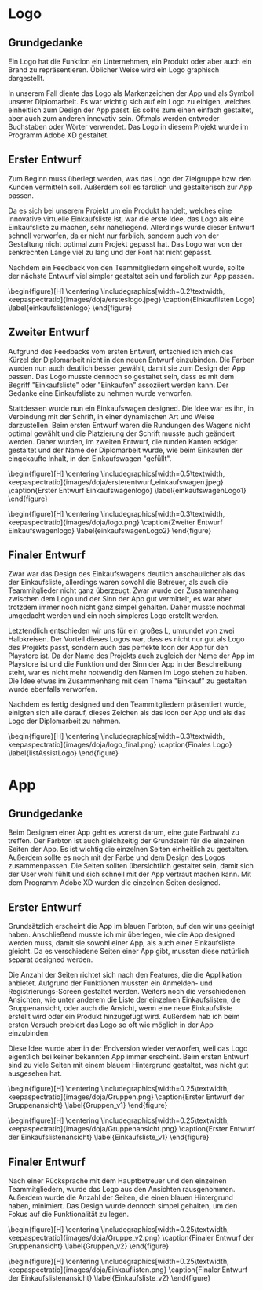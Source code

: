 # Logo

## Grundgedanke

Ein Logo hat die Funktion ein Unternehmen, ein Produkt oder aber auch ein Brand zu repräsentieren. Üblicher Weise wird ein Logo graphisch dargestellt. 

In unserem Fall diente das Logo als Markenzeichen der App und als Symbol unserer Diplomarbeit. Es war wichtig sich auf ein Logo zu einigen, welches einheitlich zum Design der App passt. Es sollte zum einen einfach gestaltet, aber auch zum anderen innovativ sein. Oftmals werden entweder Buchstaben oder Wörter verwendet. Das Logo in diesem Projekt wurde im Programm Adobe XD gestaltet.

## Erster Entwurf

Zum Beginn muss überlegt werden, was das Logo der Zielgruppe bzw. den Kunden vermitteln soll. Außerdem soll es farblich und gestalterisch zur App passen. 

Da es sich bei unserem Projekt um ein Produkt handelt, welches eine innovative virtuelle Einkaufsliste ist, war die erste Idee, das Logo als eine Einkaufsliste zu machen, sehr naheliegend. Allerdings wurde dieser Entwurf schnell verworfen, da er nicht nur farblich, sondern auch von der Gestaltung nicht optimal zum Projekt gepasst hat. Das Logo war von der senkrechten Länge viel zu lang und der Font hat nicht gepasst. 

Nachdem ein Feedback von den Teammitgliedern eingeholt wurde, sollte der nächste Entwurf viel simpler gestaltet sein und farblich zur App passen.

\begin{figure}[H]
\centering
\includegraphics[width=0.2\textwidth, keepaspectratio]{images/doja/ersteslogo.jpeg}
\caption{Einkauflisten Logo}
\label{einkaufslistenlogo}
\end{figure}

## Zweiter Entwurf

Aufgrund des Feedbacks vom ersten Entwurf, entschied ich mich das Kürzel der Diplomarbeit nicht in den neuen Entwurf einzubinden. Die Farben wurden nun auch deutlich besser gewählt, damit sie zum Design der App passen. Das Logo musste dennoch so gestaltet sein, dass es mit dem Begriff "Einkaufsliste" oder "Einkaufen" assoziiert werden kann. Der Gedanke eine Einkaufsliste zu nehmen wurde verworfen. 

Stattdessen wurde nun ein Einkaufswagen designed. Die Idee war es ihn, in Verbindung mit der Schrift, in einer dynamischen Art und Weise darzustellen. Beim ersten Entwurf waren die Rundungen des Wagens nicht optimal gewählt und die Platzierung der Schrift musste auch geändert werden. Daher wurden, im zweiten Entwurf, die runden Kanten eckiger gestaltet und der Name der Diplomarbeit wurde, wie beim Einkaufen der eingekaufte Inhalt, in den Einkaufswagen "gefüllt".

\begin{figure}[H]
\centering
\includegraphics[width=0.5\textwidth, keepaspectratio]{images/doja/ersterentwurf_einkaufswagen.jpeg}
\caption{Erster Entwurf Einkaufswagenlogo}
\label{einkaufswagenLogo1}
\end{figure}

\begin{figure}[H]
\centering
\includegraphics[width=0.3\textwidth, keepaspectratio]{images/doja/logo.png}
\caption{Zweiter Entwurf Einkaufswagenlogo}
\label{einkaufswagenLogo2}
\end{figure}

## Finaler Entwurf

Zwar war das Design des Einkaufswagens deutlich anschaulicher als das der Einkaufsliste, allerdings waren sowohl die Betreuer, als auch die Teammitglieder nicht ganz überzeugt. Zwar wurde der Zusammenhang zwischen dem Logo und der Sinn der App gut vermittelt, es war aber trotzdem immer noch nicht ganz simpel gehalten. Daher musste nochmal umgedacht werden und ein noch simpleres Logo erstellt werden. 

Letztendlich entschieden wir uns für ein großes L, umrundet von zwei Halbkreisen. Der Vorteil dieses Logos war, dass es nicht nur gut als Logo des Projekts passt, sondern auch das perfekte Icon der App für den Playstore ist. Da der Name des Projekts auch zugleich der Name der App im Playstore ist und die Funktion und der Sinn der App in der Beschreibung steht, war es nicht mehr notwendig den Namen im Logo stehen zu haben. Die Idee etwas im Zusammenhang mit dem Thema "Einkauf" zu gestalten wurde ebenfalls verworfen. 

Nachdem es fertig designed und den Teammitgliedern präsentiert wurde, einigten sich alle darauf, dieses Zeichen als das Icon der App und als das Logo der Diplomarbeit zu nehmen.


\begin{figure}[H]
\centering
\includegraphics[width=0.3\textwidth, keepaspectratio]{images/doja/logo_final.png}
\caption{Finales Logo}
\label{listAssistLogo}
\end{figure}


# App

## Grundgedanke

Beim Designen einer App geht es vorerst darum, eine gute Farbwahl zu treffen. Der Farbton ist auch gleichzeitig der Grundstein für die einzelnen Seiten der App. Es ist wichtig die einzelnen Seiten einheitlich zu gestalten. Außerdem sollte es noch mit der Farbe und dem Design des Logos zusammenpassen. Die Seiten sollten übersichtlich gestaltet sein, damit sich der User wohl fühlt und sich schnell mit der App vertraut machen kann. Mit dem Programm Adobe XD wurden die einzelnen Seiten designed.

## Erster Entwurf

Grundsätzlich erscheint die App im blauen Farbton, auf den wir uns geeinigt haben. Anschließend musste ich mir überlegen, wie die App designed werden muss, damit sie sowohl einer App, als auch einer Einkaufsliste gleicht. Da es verschiedene Seiten einer App gibt, mussten diese natürlich separat designed werden. 

Die Anzahl der Seiten richtet sich nach den Features, die die Applikation anbietet. Aufgrund der Funktionen mussten ein Anmelden- und Registrierungs-Screen gestaltet werden. Weiters noch die verschiedenen Ansichten, wie unter anderem die Liste der einzelnen Einkaufslisten, die Gruppenansicht, oder auch die Ansicht, wenn eine neue Einkaufsliste erstellt wird oder ein Produkt hinzugefügt wird. Außerdem hab ich beim ersten Versuch probiert das Logo so oft wie möglich in der App einzubinden. 

Diese Idee wurde aber in der Endversion wieder verworfen, weil das Logo eigentlich bei keiner bekannten App immer erscheint. Beim ersten Entwurf sind zu viele Seiten mit einem blauem Hintergrund gestaltet, was nicht gut ausgesehen hat.


\begin{figure}[H]
\centering
\includegraphics[width=0.25\textwidth, keepaspectratio]{images/doja/Gruppen.png}
\caption{Erster Entwurf der Gruppenansicht}
\label{Gruppen_v1}
\end{figure}


\begin{figure}[H]
\centering
\includegraphics[width=0.25\textwidth, keepaspectratio]{images/doja/Gruppenansicht.png}
\caption{Erster Entwurf der Einkaufslistenansicht}
\label{Einkaufsliste_v1}
\end{figure}


## Finaler Entwurf

Nach einer Rücksprache mit dem Hauptbetreuer und den einzelnen Teammitgliedern, wurde das Logo aus den Ansichten rausgenommen. Außerdem wurde die Anzahl der Seiten, die einen blauen Hintergrund haben, minimiert. Das Design wurde dennoch simpel gehalten, um den Fokus auf die Funktionalität zu legen.


\begin{figure}[H]
\centering
\includegraphics[width=0.25\textwidth, keepaspectratio]{images/doja/Gruppe_v2.png}
\caption{Finaler Entwurf der Gruppenansicht}
\label{Gruppen_v2}
\end{figure}

\begin{figure}[H]
\centering
\includegraphics[width=0.25\textwidth, keepaspectratio]{images/doja/Einkauflisten.png}
\caption{Finaler Entwurf der Einkaufslistenansicht}
\label{Einkaufsliste_v2}
\end{figure}
